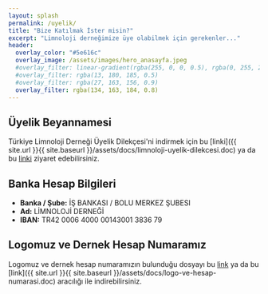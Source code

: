 ```yaml
---
layout: splash
permalink: /uyelik/
title: "Bize Katılmak İster misin?"
excerpt: "Limnoloji derneğimize üye olabilmek için gerekenler..."
header:
  overlay_color: "#5e616c"
  overlay_image: /assets/images/hero_anasayfa.jpeg
  #overlay_filter: linear-gradient(rgba(255, 0, 0, 0.5), rgba(0, 255, 255, 0.5))
  #overlay_filter: rgba(13, 180, 185, 0.5)
  #overlay_filter: rgba(27, 163, 156, 0.9)
  overlay_filter: rgba(134, 163, 184, 0.8)
---
```



## Üyelik Beyannamesi
Türkiye Limnoloji Derneği Üyelik Dilekçesi'ni indirmek için bu [linki]({{ site.url }}{{ site.baseurl }}/assets/docs/limnoloji-uyelik-dilekcesi.doc) ya da bu [linki](https://disk.yandex.com.tr/d/NSos1Zs-3Wkvai) ziyaret edebilirsiniz.


## Banka Hesap Bilgileri
* **Banka / Şube:** İŞ BANKASI / BOLU MERKEZ ŞUBESI
* **Ad:**  LİMNOLOJİ DERNEĞİ
* **IBAN:** TR42 0006 4000 00143001 3836 79

## Logomuz ve Dernek Hesap Numaramız

Logomuz ve dernek hesap numaramızın bulunduğu dosyayı bu [link](https://disk.yandex.com.tr/i/sQv6osc53WkvwJ) ya da bu [link]({{ site.url }}{{ site.baseurl }}/assets/docs/logo-ve-hesap-numarasi.doc) aracılığı ile indirebilirsiniz.
